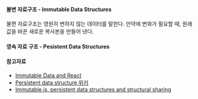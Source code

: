 #### 불변 자료구조 - Immutable Data Structures
불편 자료구조는 영원히 변하지 않는 데이터를 말한다.
만약에 변화가 필요할 때, 원래 값을 바꾼 새로운 복사본을 만들어 낸다.

#### 영속 자료 구조 - Pesistent Data Structures

#### 참고자료
- [Immutable Data and React](https://ohgyun.com/585)
- [Persistent data structure 위키](https://en.wikipedia.org/wiki/Persistent_data_structure)
- [Immutable.js, persistent data structures and structural sharing](https://medium.com/@dtinth/immutable-js-persistent-data-structures-and-structural-sharing-6d163fbd73d2)